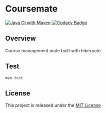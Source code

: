 # Coursemate
[![Java CI with Maven](https://github.com/nmuzychuk/coursemate/actions/workflows/maven.yml/badge.svg)](https://github.com/nmuzychuk/coursemate/actions/workflows/maven.yml)
[![Codacy Badge](https://api.codacy.com/project/badge/Grade/59da182ac1094265891f0a638931323e)](https://www.codacy.com/app/nmuzychuk/coursemate)

## Overview
Course management mate built with hibernate

## Test
```
mvn test
```

## License
This project is released under the [MIT License](LICENSE.txt)
